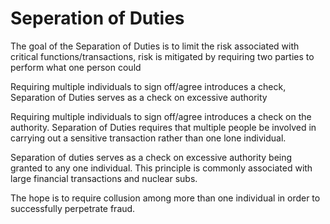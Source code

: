 # Seperation of Duties

The goal of the Separation of Duties is to limit the risk associated with critical functions/transactions, risk is mitigated by requiring two parties to perform what one person could&#x20;

Requiring multiple individuals to sign off/agree introduces a check, Separation of Duties serves as a check on excessive authority&#x20;

Requiring multiple individuals to sign off/agree introduces a check on the authority. Separation of Duties requires that multiple people be involved in carrying out a sensitive transaction rather than one lone individual.&#x20;

Separation of duties serves as a check on excessive authority being granted to any one individual. This principle is commonly associated with large financial transactions and nuclear subs.&#x20;

The hope is to require collusion among more than one individual in order to successfully perpetrate fraud.
